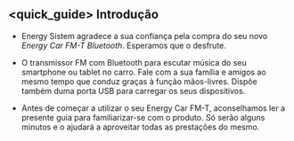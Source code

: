 ## <quick_guide> Introdução

* Energy Sistem agradece a sua confiança pela compra do seu novo *Energy Car FM-T Bluetooth*. Esperamos que o desfrute.

* O transmissor FM com Bluetooth para escutar música do seu smartphone ou tablet no carro.  Fale com a sua família e amigos ao mesmo tempo que conduz graças à função mãos-livres. Dispõe também duma porta USB para carregar os seus dispositivos.

* Antes de começar a utilizar o seu Energy Car FM-T, aconselhamos ler a presente guia para familiarizar-se com o produto.  Só serão alguns minutos e o ajudará a aproveitar todas as prestações do mesmo.

